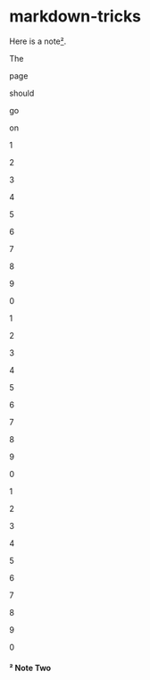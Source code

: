 # markdown-tricks

Here is a note[²].

The

page

should

go

on

1

2

3

4

5

6

7

8

9

0

1

2

3

4

5

6

7

8

9

0

1

2

3

4

5

6

7

8

9

0

#### ² Note Two
[²]:#note-two
